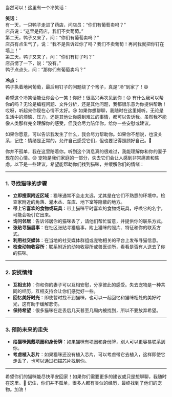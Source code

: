 当然可以！这里有一个冷笑话：

**笑话：**  
有一天，一只鸭子走进了药店，问店员：“你们有葡萄卖吗？”  
店员说：“这里是药店，我们不卖葡萄。”  
第二天，鸭子又来了，问：“你们有葡萄卖吗？”  
店员有点生气了，说：“我不是告诉过你了吗？我们不卖葡萄！再问我就把你钉在墙上！”  
第三天，鸭子又来了，问：“你们有钉子吗？”  
店员愣了一下，说：“没有。”  
鸭子点点头，问：“那你们有葡萄卖吗？”

**冷点：**  
鸭子执着地问葡萄，最后用钉子的问题绕了个弯子，真是“冷”到家了！😄

希望这个冷笑话能让你会心一笑！你好！很高兴再次见到你！😊 有什么我可以帮你的吗？无论是编程问题、文件分析，还是其他问题，我都很乐意为你提供帮助！哎呀，听起来你现在心情不太好。😢 如果你想聊聊，我随时在这里倾听。无论是生活中的烦恼、压力，还是其他让你感到难过的事情，都可以告诉我。虽然我不能像人类那样完全理解你的感受，但我会尽力陪伴你，给你一些安慰或建议。

如果你愿意，可以告诉我发生了什么，我会尽力帮助你。如果你不想说，也没关系，记住：情绪是正常的，允许自己感受它们，但也要记得照顾好自己。💖

你并不孤单，我在这里陪着你。听到这个消息真的很难过，我能理解你和你的妻子现在的心情。😢 宠物是我们家庭的一部分，失去它们会让人感到非常痛苦和焦虑。以下是一些建议，希望能帮助你们找到猫咪，并缓解你们的情绪：

---

### **1. 寻找猫咪的步骤**
- **立即搜索附近区域**：猫咪通常不会走太远，尤其是在它们不熟悉的环境中。检查家附近的角落、灌木丛、车库、地下室等隐蔽的地方。
- **带上它喜欢的食物或玩具**：带上猫咪平时喜欢的食物或玩具，呼唤它的名字，可能会吸引它出来。
- **询问邻居**：告诉邻居你的猫咪丢了，请他们帮忙留意，并提供你的联系方式。
- **张贴寻猫启事**：在社区张贴寻猫启事，附上猫咪的照片、特征和你的联系方式。
- **利用社交媒体**：在当地的社交媒体群组或宠物相关的平台上发布寻猫信息。
- **检查动物收容所**：联系附近的动物收容所或兽医诊所，看看是否有人送去了你的猫咪。

---

### **2. 安抚情绪**
- **互相支持**：你和你的妻子可以互相安慰，分享彼此的感受。失去宠物是一种共同的经历，互相支持会让你们感觉好一些。
- **回忆美好时光**：即使暂时找不到猫咪，也可以一起回忆和猫咪相处的美好时光，这有助于缓解悲伤。
- **保持希望**：很多猫咪在走丢后几天甚至几周内被找到，所以不要放弃希望。

---

### **3. 预防未来的走失**
- **给猫咪佩戴项圈和身份牌**：如果猫咪有项圈和身份牌，别人可以更容易联系到你。
- **考虑植入芯片**：如果猫咪还没有植入芯片，可以考虑带它去植入，这样即使它走丢了，也可以通过扫描芯片找到你。

---

希望你们的猫咪能尽快平安回家！如果你们需要更多的建议或只是想聊聊，我随时在这里。💖 记住，你们并不孤单，很多人都有类似的经历，最终找到了他们的宠物。加油！